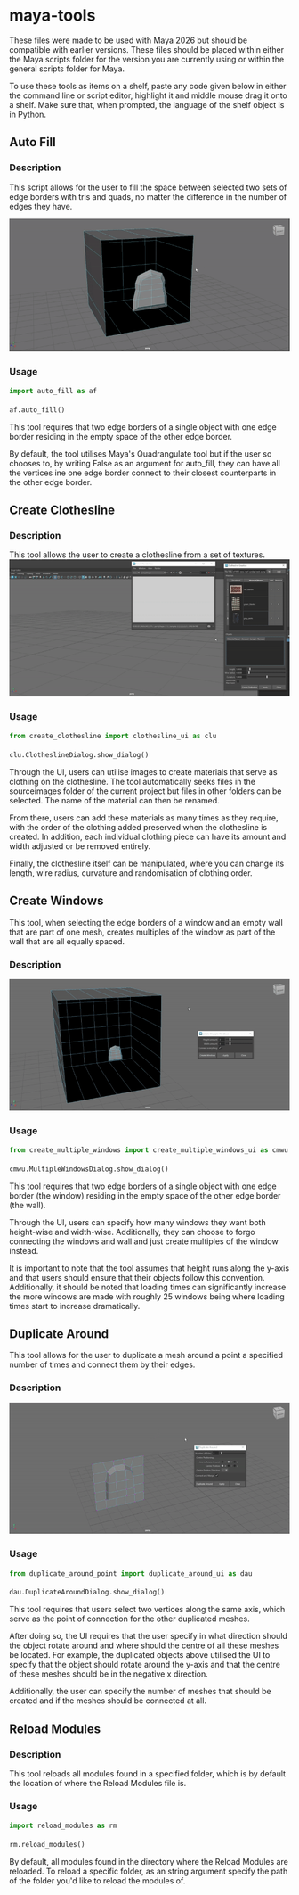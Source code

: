 # maya-tools

These files were made to be used with Maya 2026 but should be compatible with earlier versions.
These files should be placed within either the Maya scripts folder for the version you are currently using or within the general scripts folder for Maya.

To use these tools as items on a shelf, paste any code given below in either the command line or script editor, highlight it and middle mouse drag it onto a shelf. Make sure that, when prompted, the language of the shelf object is in Python.

## Auto Fill

### Description

This script allows for the user to fill the space between selected two sets of edge borders with tris and quads, no matter the difference in the number of edges they have.

![Auto Fill](assets/auto_fill.gif)

### Usage

```python
import auto_fill as af

af.auto_fill()
```

This tool requires that two edge borders of a single object with one edge border residing in the empty space of the other edge border.

By default, the tool utilises Maya's Quadrangulate tool but if the user so chooses to, by writing False as an argument for auto_fill, they can have all the vertices ine one edge border connect to their closest counterparts in the other edge border.

## Create Clothesline

### Description

This tool allows the user to create a clothesline from a set of textures.
![Create Clothesline](assets/create_clothesline.gif)

### Usage

```python
from create_clothesline import clothesline_ui as clu

clu.ClotheslineDialog.show_dialog()
```

Through the UI, users can utilise images to create materials that serve as clothing on the clothesline. The tool automatically seeks files in the sourceimages folder of the current project but files in other folders can be selected. The name of the material can then be renamed.

From there, users can add these materials as many times as they require, with the order of the clothing added preserved when the clothesline is created. In addition, each individual clothing piece can have its amount and width adjusted or be removed entirely.

Finally, the clothesline itself can be manipulated, where you can change its length, wire radius, curvature and randomisation of clothing order.

## Create Windows

This tool, when selecting the edge borders of a window and an empty wall that are part of one mesh, creates multiples of the window as part of the wall that are all equally spaced.

### Description

![Create Windows](assets/create_windows.gif)

### Usage

```python
from create_multiple_windows import create_multiple_windows_ui as cmwu

cmwu.MultipleWindowsDialog.show_dialog()
```

This tool requires that two edge borders of a single object with one edge border (the window) residing in the empty space of the other edge border (the wall).

Through the UI, users can specify how many windows they want both height-wise and width-wise. Additionally, they can choose to forgo connecting the windows and wall and just create multiples of the window instead.

It is important to note that the tool assumes that height runs along the y-axis and that users should ensure that their objects follow this convention. Additionally, it should be noted that loading times can significantly increase the more windows are made with roughly 25 windows being where loading times start to increase dramatically.

## Duplicate Around

This tool allows for the user to duplicate a mesh around a point a specified number of times and connect them by their edges.

### Description

![Duplicate Around](assets/duplicate_around.gif)

### Usage

```python
from duplicate_around_point import duplicate_around_ui as dau

dau.DuplicateAroundDialog.show_dialog()
```

This tool requires that users select two vertices along the same axis, which serve as the point of connection for the other duplicated meshes.

After doing so, the UI requires that the user specify in what direction should the object rotate around and where should the centre of all these meshes be located. For example, the duplicated objects above utilised the UI to specify that the object should rotate around the y-axis and that the centre of these meshes should be in the negative x direction.

Additionally, the user can specify the number of meshes that should be created and if the meshes should be connected at all.

## Reload Modules

### Description

This tool reloads all modules found in a specified folder, which is by default the location of where the Reload Modules file is.

### Usage

```python
import reload_modules as rm

rm.reload_modules()
```

By default, all modules found in the directory where the Reload Modules are reloaded. To reload a specific folder, as an string argument specify the path of the folder you'd like to reload the modules of.

